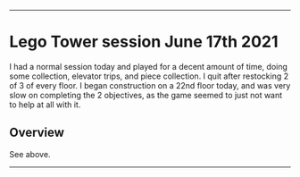 
***

# Lego Tower session June 17th 2021

I had a normal session today and played for a decent amount of time, doing some collection, elevator trips, and piece collection. I quit after restocking 2 of 3 of every floor. I began construction on a 22nd floor today, and was very slow on completing the 2 objectives, as the game seemed to just not want to help at all with it.

## Overview

See above.

***
